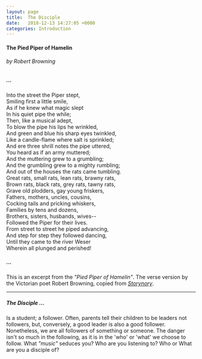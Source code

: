 ```yaml
---
layout: page
title:  The Disciple
date:   2018-12-13 14:27:05 +0000
categories: Introduction    
---
```

<section id="page-content">
    <div class="pied-container">
		<h4>The Pied Piper of Hamelin</h4>
		<h6><i>by Robert Browning</i></h6>
		<h5 style="text-align:justify">...</h5>
		<p>
			Into the street the Piper stept,<br>
			Smiling first a little smile,<br>
			As if he knew what magic slept<br>
			In his quiet pipe the while;<br>
			Then, like a musical adept,<br>
			To blow the pipe his lips he wrinkled,<br>
			And green and blue his sharp eyes twinkled,<br>
			Like a candle-flame where salt is sprinkled;<br>
			And ere three shrill notes the pipe uttered,<br>
			You heard as if an army muttered;<br>
			And the muttering grew to a grumbling;<br>
			And the grumbling grew to a mighty rumbling;<br>
			And out of the houses the rats came tumbling.<br>
			Great rats, small rats, lean rats, brawny rats,<br>
			Brown rats, black rats, grey rats, tawny rats,<br>
			Grave old plodders, gay young friskers,<br>
			Fathers, mothers, uncles, cousins,<br>
			Cocking tails and pricking whiskers,<br>
			Families by tens and dozens,<br>
			Brothers, sisters, husbands, wives--<br>
			Followed the Piper for their lives.<br>
			From street to street he piped advancing,<br>
			And step for step they followed dancing,<br>
			Until they came to the river Weser<br>
			Wherein all plunged and perished!<br>
		</p>
		<h5 style="text-align:justify">...</h5>
        <p id="credit">This is an excerpt from the <i>"Pied Piper of Hamelin"</i>. The verse version by the Victorian poet Robert Browning, copied from <em><a href="https://www.storynory.com/the-pied-piper-of-hamelin/">Storynory</a></em>.</p>
        <hr>
        <h5>The Disciple ...</h5> 
        <p>Is a student; a follower. Often, parents tell their children to be leaders not followers, but, conversely, a good leader is also a good follower. Nonetheless, we are all followers of something or someone. The danger isn't so much in the following, as it is in the 'who' or 'what' we choose to follow. What <em>"music"</em> seduces you? Who are you listening to? Who or What are you a disciple of?</p>
	</div><!-- container -->
</section><!-- page-container-->